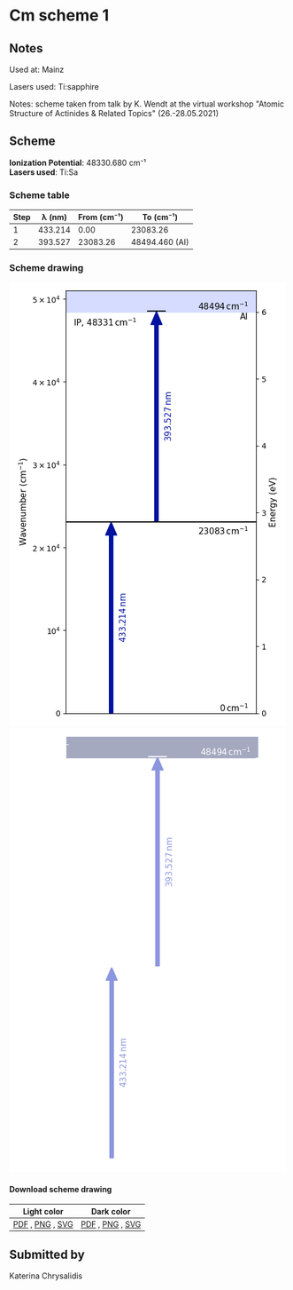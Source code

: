 # Cm scheme 1

## Notes

Used at: Mainz

Lasers used: Ti:sapphire

Notes: scheme taken from talk by K. Wendt at the virtual workshop &quot;Atomic Structure of Actinides &amp; Related Topics&quot; (26.-28.05.2021)





## Scheme

**Ionization Potential**: 48330.680 cm⁻¹  
**Lasers used**: Ti:Sa

### Scheme table

| Step | λ (nm)  | From (cm⁻¹) |   To (cm⁻¹)    |
| ---- | ------- | ----------- | -------------- |
| 1    | 433.214 | 0.00        | 23083.26       |
| 2    | 393.527 | 23083.26    | 48494.460 (AI) |


### Scheme drawing

![cm scheme, light mode](cm-001/cm-001-light.png#only-light)
![cm scheme, dark mode](cm-001/cm-001-dark-web.png#only-dark)

#### Download scheme drawing

|                                            Light color                                            |                                           Dark color                                           |
| ------------------------------------------------------------------------------------------------- | ---------------------------------------------------------------------------------------------- |
| [PDF](cm-001/cm-001-light.pdf) , [PNG](cm-001/cm-001-light.png) , [SVG](cm-001/cm-001-light.svg)  | [PDF](cm-001/cm-001-dark.pdf) , [PNG](cm-001/cm-001-dark.png) , [SVG](cm-001/cm-001-dark.svg)  |


## Submitted by

Katerina Chrysalidis

